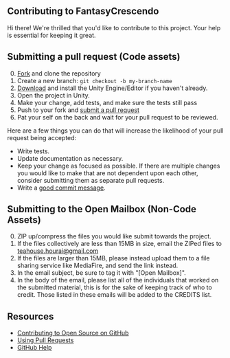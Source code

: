 ## Contributing to FantasyCrescendo

Hi there! We're thrilled that you'd like to contribute to this project. Your
help is essential for keeping it great.

## Submitting a pull request (Code assets)

0. [Fork][] and clone the repository
0. Create a new branch: `git checkout -b my-branch-name`
0. [Download](https://unity3d.com/get-unity/download) and install the Unity Engine/Editor if you haven't already.
0. Open the project in Unity.
0. Make your change, add tests, and make sure the tests still pass
0. Push to your fork and [submit a pull request][pr]
0. Pat your self on the back and wait for your pull request to be reviewed.

Here are a few things you can do that will increase the likelihood of your pull request being accepted:

- Write tests.
- Update documentation as necessary.
- Keep your change as focused as possible. If there are multiple changes you
would like to make that are not dependent upon each other, consider submitting
them as separate pull requests.
- Write a [good commit message](http://tbaggery.com/2008/04/19/a-note-about-git-commit-messages.html).

## Submitting to the Open Mailbox (Non-Code Assets)

0. ZIP up/compress the files you would like submit towards the project.
0. If the files collectively are less than 15MB in size, email the ZIPed files to teahouse.hourai@gmail.com
0. If the files are larger than 15MB, please instead upload them to a file sharing service like MediaFire, and send the link instead.
0. In the email subject, be sure to tag it with "[Open Mailbox]".
0. In the body of the email, please list all of the individuals that worked on the submitted material, this is for the sake of keeping track of who to credit. Those listed in these emails will be added to the CREDITS list.

## Resources

- [Contributing to Open Source on GitHub](https://guides.github.com/activities/contributing-to-open-source/)
- [Using Pull Requests](https://help.github.com/articles/using-pull-requests/)
- [GitHub Help](https://help.github.com)

[fork]: https://github.com/HouraiTeahouse/FantasyCrescendo/fork
[pr]: https://github.com/HouraiTeahouse/FantasyCrescendo/compare
